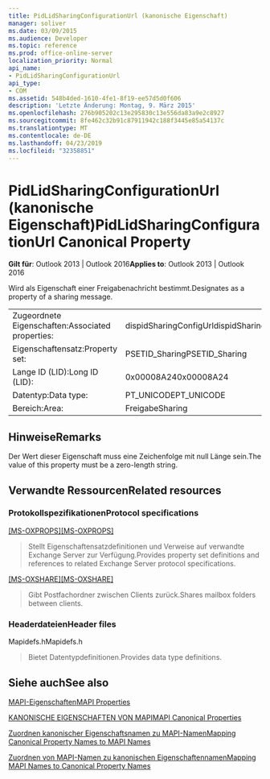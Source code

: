 ```yaml
---
title: PidLidSharingConfigurationUrl (kanonische Eigenschaft)
manager: soliver
ms.date: 03/09/2015
ms.audience: Developer
ms.topic: reference
ms.prod: office-online-server
localization_priority: Normal
api_name:
- PidLidSharingConfigurationUrl
api_type:
- COM
ms.assetid: 548b4ded-1610-4fe1-8f19-ee57d5d0f606
description: 'Letzte Änderung: Montag, 9. März 2015'
ms.openlocfilehash: 276b905202c13e295830c13e556da83a9e2c8927
ms.sourcegitcommit: 8fe462c32b91c87911942c188f3445e85a54137c
ms.translationtype: MT
ms.contentlocale: de-DE
ms.lasthandoff: 04/23/2019
ms.locfileid: "32358851"
---
```

# <a name="pidlidsharingconfigurationurl-canonical-property"></a><span data-ttu-id="25009-103">PidLidSharingConfigurationUrl (kanonische Eigenschaft)</span><span class="sxs-lookup"><span data-stu-id="25009-103">PidLidSharingConfigurationUrl Canonical Property</span></span>

  
  
<span data-ttu-id="25009-104">**Gilt für**: Outlook 2013 | Outlook 2016</span><span class="sxs-lookup"><span data-stu-id="25009-104">**Applies to**: Outlook 2013 | Outlook 2016</span></span> 
  
<span data-ttu-id="25009-105">Wird als Eigenschaft einer Freigabenachricht bestimmt.</span><span class="sxs-lookup"><span data-stu-id="25009-105">Designates as a property of a sharing message.</span></span>
  
|||
|:-----|:-----|
|<span data-ttu-id="25009-106">Zugeordnete Eigenschaften:</span><span class="sxs-lookup"><span data-stu-id="25009-106">Associated properties:</span></span>  <br/> |<span data-ttu-id="25009-107">dispidSharingConfigUrl</span><span class="sxs-lookup"><span data-stu-id="25009-107">dispidSharingConfigUrl</span></span>  <br/> |
|<span data-ttu-id="25009-108">Eigenschaftensatz:</span><span class="sxs-lookup"><span data-stu-id="25009-108">Property set:</span></span>  <br/> |<span data-ttu-id="25009-109">PSETID_Sharing</span><span class="sxs-lookup"><span data-stu-id="25009-109">PSETID_Sharing</span></span>  <br/> |
|<span data-ttu-id="25009-110">Lange ID (LID):</span><span class="sxs-lookup"><span data-stu-id="25009-110">Long ID (LID):</span></span>  <br/> |<span data-ttu-id="25009-111">0x00008A24</span><span class="sxs-lookup"><span data-stu-id="25009-111">0x00008A24</span></span>  <br/> |
|<span data-ttu-id="25009-112">Datentyp:</span><span class="sxs-lookup"><span data-stu-id="25009-112">Data type:</span></span>  <br/> |<span data-ttu-id="25009-113">PT_UNICODE</span><span class="sxs-lookup"><span data-stu-id="25009-113">PT_UNICODE</span></span>  <br/> |
|<span data-ttu-id="25009-114">Bereich:</span><span class="sxs-lookup"><span data-stu-id="25009-114">Area:</span></span>  <br/> |<span data-ttu-id="25009-115">Freigabe</span><span class="sxs-lookup"><span data-stu-id="25009-115">Sharing</span></span>  <br/> |
   
## <a name="remarks"></a><span data-ttu-id="25009-116">Hinweise</span><span class="sxs-lookup"><span data-stu-id="25009-116">Remarks</span></span>

<span data-ttu-id="25009-117">Der Wert dieser Eigenschaft muss eine Zeichenfolge mit null Länge sein.</span><span class="sxs-lookup"><span data-stu-id="25009-117">The value of this property must be a zero-length string.</span></span> 
  
## <a name="related-resources"></a><span data-ttu-id="25009-118">Verwandte Ressourcen</span><span class="sxs-lookup"><span data-stu-id="25009-118">Related resources</span></span>

### <a name="protocol-specifications"></a><span data-ttu-id="25009-119">Protokollspezifikationen</span><span class="sxs-lookup"><span data-stu-id="25009-119">Protocol specifications</span></span>

<span data-ttu-id="25009-120">[[MS-OXPROPS]](https://msdn.microsoft.com/library/f6ab1613-aefe-447d-a49c-18217230b148%28Office.15%29.aspx)</span><span class="sxs-lookup"><span data-stu-id="25009-120">[[MS-OXPROPS]](https://msdn.microsoft.com/library/f6ab1613-aefe-447d-a49c-18217230b148%28Office.15%29.aspx)</span></span>
  
> <span data-ttu-id="25009-121">Stellt Eigenschaftensatzdefinitionen und Verweise auf verwandte Exchange Server zur Verfügung.</span><span class="sxs-lookup"><span data-stu-id="25009-121">Provides property set definitions and references to related Exchange Server protocol specifications.</span></span>
    
<span data-ttu-id="25009-122">[[MS-OXSHARE]](https://msdn.microsoft.com/library/e4e5bd27-d5e0-43f9-a6ea-550876724f3d%28Office.15%29.aspx)</span><span class="sxs-lookup"><span data-stu-id="25009-122">[[MS-OXSHARE]](https://msdn.microsoft.com/library/e4e5bd27-d5e0-43f9-a6ea-550876724f3d%28Office.15%29.aspx)</span></span>
  
> <span data-ttu-id="25009-123">Gibt Postfachordner zwischen Clients zurück.</span><span class="sxs-lookup"><span data-stu-id="25009-123">Shares mailbox folders between clients.</span></span>
    
### <a name="header-files"></a><span data-ttu-id="25009-124">Headerdateien</span><span class="sxs-lookup"><span data-stu-id="25009-124">Header files</span></span>

<span data-ttu-id="25009-125">Mapidefs.h</span><span class="sxs-lookup"><span data-stu-id="25009-125">Mapidefs.h</span></span>
  
> <span data-ttu-id="25009-126">Bietet Datentypdefinitionen.</span><span class="sxs-lookup"><span data-stu-id="25009-126">Provides data type definitions.</span></span>
    
## <a name="see-also"></a><span data-ttu-id="25009-127">Siehe auch</span><span class="sxs-lookup"><span data-stu-id="25009-127">See also</span></span>



[<span data-ttu-id="25009-128">MAPI-Eigenschaften</span><span class="sxs-lookup"><span data-stu-id="25009-128">MAPI Properties</span></span>](mapi-properties.md)
  
[<span data-ttu-id="25009-129">KANONISCHE EIGENSCHAFTEN VON MAPI</span><span class="sxs-lookup"><span data-stu-id="25009-129">MAPI Canonical Properties</span></span>](mapi-canonical-properties.md)
  
[<span data-ttu-id="25009-130">Zuordnen kanonischer Eigenschaftsnamen zu MAPI-Namen</span><span class="sxs-lookup"><span data-stu-id="25009-130">Mapping Canonical Property Names to MAPI Names</span></span>](mapping-canonical-property-names-to-mapi-names.md)
  
[<span data-ttu-id="25009-131">Zuordnen von MAPI-Namen zu kanonischen Eigenschaftennamen</span><span class="sxs-lookup"><span data-stu-id="25009-131">Mapping MAPI Names to Canonical Property Names</span></span>](mapping-mapi-names-to-canonical-property-names.md)


